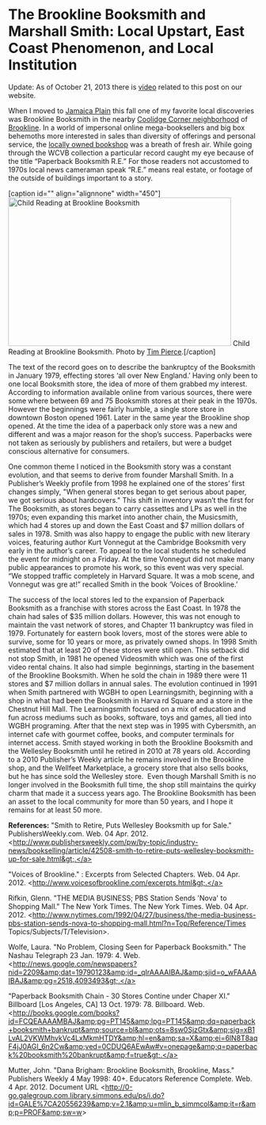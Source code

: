 # The Brookline Booksmith and Marshall Smith: Local Upstart, East Coast Phenomenon, and Local Institution

Update: As of October 21, 2013 there is <a
href="http://bostonlocaltv.org/catalog/V_HAEAVHKQJULB4FW">video</a> related to
this post on our
website.

When I moved to <a href="http://en.wikipedia.org/wiki/Jamaica_Plain">Jamaica
Plain</a> this fall one of my favorite local discoveries was Brookline
Booksmith in the nearby <a
href="http://en.wikipedia.org/wiki/Coolidge_Corner">Coolidge Corner
neighborhood</a> of <a
href="http://en.wikipedia.org/wiki/Brookline,_Massachusetts"> Brookline</a>.
In a world of impersonal online mega-booksellers and big box behemoths more
interested in sales than diversity of offerings and personal service, the <a
href="http://en.wikipedia.org/wiki/Independent_bookstore">locally owned
bookshop</a> was a breath of fresh air. While going through the WCVB
collection a particular record caught my eye because of the title “Paperback
Booksmith R.E.” For those readers not accustomed to 1970s local news cameraman
speak “R.E.” means real estate, or footage of the outside of buildings
important to a story.<strong>
</strong>

[caption id="" align="alignnone" width="450"]<img class="  " title="Child
reading at Brookline Booksmith" alt="Child Reading at Brookline Booksmith"
src="http://upload.wikimedia.org/wikipedia/commons/9/9c/Child_reading_at_Brookline_Booksmith.jpg"
width="450" height="300" /> Child Reading at Brookline Booksmith. Photo by <a
href="http://www.flickr.com/photos/qwrrty/2100913578/">Tim
Pierce</a>.[/caption]

<strong></strong>The text of the record goes on to describe the bankruptcy of
the Booksmith in January 1979, effecting stores ‘all over New England.’ Having
only been to one local Booksmith store, the idea of more of them grabbed my
interest. According to information available online from various sources,
there were some<strong> </strong>where between 69 and 75 Booksmith stores at
their peak in the 1970s. However the beginnings were fairly humble, a single
store store in downtown Boston opened 1961. Later in the same year the
Brookline shop opened. At the time the idea of a paperback only store was a
new and different and was a major reason for the shop’s success. Paperbacks
were not taken as seriously by publishers and retailers, but were a budget
conscious alternative for
consumers.

One common theme I noticed in the Booksmith story was a constant evolution,
and that seems to derive from founder Marshall Smith. In a Publisher’s<strong>
</strong>Weekly profile from 1998 he explained one of the stores’ first
changes simply, "When general stores began to get serious about paper, we got
serious about hardcovers." This shift in inventory wasn’t the first for The
Booksmith, as stores began to carry cassettes and LPs as well in the 1970s;
even expanding this market into another chain, the Musicsmith, which had 4
stores up and down the East Coast and $7 million dollars of sales in 1978.
Smith was also happy to engage the public with new literary voices, featuring
author Kurt Vonnegut at the Cambridge Booksmith very early in the author’s
career. To appeal to the local students he scheduled the event for midnight on
a Friday. At the time Vonnegut did not make many public appearances to promote
his work, so this event was very special. “We stopped traffic completely in
Harvard Square. It was a mob scene, and Vonnegut was gre<strong> </strong>at!”
recalled Smith in the book ‘Voices of
Brookline.’

The success of the local stores led to the expansion of Paperback Booksmith as
a franchise with stores across the East Coast. In 1978 the chain had sales of
$35 million dollars. However, this was not enough to maintain the vast network
of stores, and Chapter 11 bankruptcy was filed in 1979. Fortunately for
eastern book lovers, most of the stores were able to survive, some for 10
years or more, as privately owned shops. In 1998 Smith estimated that at least
20 of these stores were still open. This setback did not stop Smith, in 1981
he opened Videosmith which was one of the first video rental chains. It also
had simple  beginnings, starting in the basement of the Brookline Booksmith.
When he sold the chain in 1989 there were 11 stores and $7 million dollars in
annual sales. The evolution continued in 1991 when Smith partnered with WGBH
to open Learningsmith, beginning with a shop in what had been the Booksmith in
Harva<strong> </strong>rd Square and a store in the Chestnut Hill Mall. The
Learningsmith focused on a mix of education and fun across mediums such as
books, software, toys and games, all tied into WGBH programing. After that the
next step was in 1995 with Cybersmith, an internet cafe with gourmet coffee,
books, and computer terminals for internet access. Smith stayed working in
both the Brookline Booksmith and the Wellesley Booksmith until he retired in
2010 at 78 years old. According to a 2010 Publisher’s Weekly article he
remains involved in the Brookline shop, and the Wellfeet Marketplace, a
grocery store that also sells books, but he has since sold the Wellesley
store.  Even though Marshall Smith is no longer involved in the Booksmith full
time, the shop still maintains the quirky charm that made it a success years
ago. The Brookline Booksmith has been an asset to the local community for more
than 50 years, and I hope it remains for at least 50
more.<strong></strong>

<strong>References:</strong>
"Smith to Retire, Puts Wellesley Booksmith up for Sale." PublishersWeekly.com.
Web. 04 Apr. 2012. &lt;<a
href="about:blank">http://www.publishersweekly.com/pw/by-topic/industry-news/bookselling/article/42508-smith-to-retire-puts-wellesley-booksmith-up-for-sale.html&gt;.</a>

"Voices of Brookline." : Excerpts from Selected Chapters. Web. 04 Apr. 2012.
&lt;<a
href="about:blank">http://www.voicesofbrookline.com/excerpts.html&gt;.</a>

Rifkin, Glenn. "THE MEDIA BUSINESS; PBS Station Sends 'Nova' to Shopping
Mall." The New York Times. The New York Times. Web. 04 Apr. 2012.
&lt;http://www.nytimes.com/1992/04/27/business/the-media-business-pbs-station-sends-nova-to-shopping-mall.html?n=Top/Reference/Times
Topics/Subjects/T/Television&gt;.

Wolfe, Laura. "No Problem, Closing Seen for Paperback Booksmith." The Nashau
Telegraph 23 Jan. 1979: 4. Web. &lt;<a
href="about:blank">http://news.google.com/newspapers?nid=2209&amp;dat=19790123&amp;id=_qIrAAAAIBAJ&amp;sjid=o_wFAAAAIBAJ&amp;pg=2518,4093493&gt;.</a>

"Paperback Booksmith Chain - 30 Stores Contine under Chaper XI." Billboard
[Los Angeles, CA] 13 Oct. 1979: 78. Billboard. Web. &lt;<a
href="about:blank">http://books.google.com/books?id=FCQEAAAAMBAJ&amp;pg=PT145&amp;lpg=PT145&amp;dq=paperback+booksmith+bankrupt&amp;source=bl&amp;ots=8sw0SjzGtx&amp;sig=xB1LvAL2VKWMhvkVc4LxMkmHTDY&amp;hl=en&amp;sa=X&amp;ei=6lN8T8aqF4jJ0AGI_6n2Cw&amp;ved=0CDUQ6AEwAw#v=onepage&amp;q=paperback%20booksmith%20bankrupt&amp;f=true&gt;.</a>

Mutter, John. "Dana Brigham: Brookline Booksmith, Brookline, Mass." Publishers
Weekly 4 May 1998: 40+. Educators Reference Complete. Web. 4 Apr.
2012.
Document
URL
&lt;http://0-go.galegroup.com.library.simmons.edu/ps/i.do?id=GALE%7CA20556239&amp;v=2.1&amp;u=mlin_b_simmcol&amp;it=r&amp;p=PROF&amp;sw=w&gt;